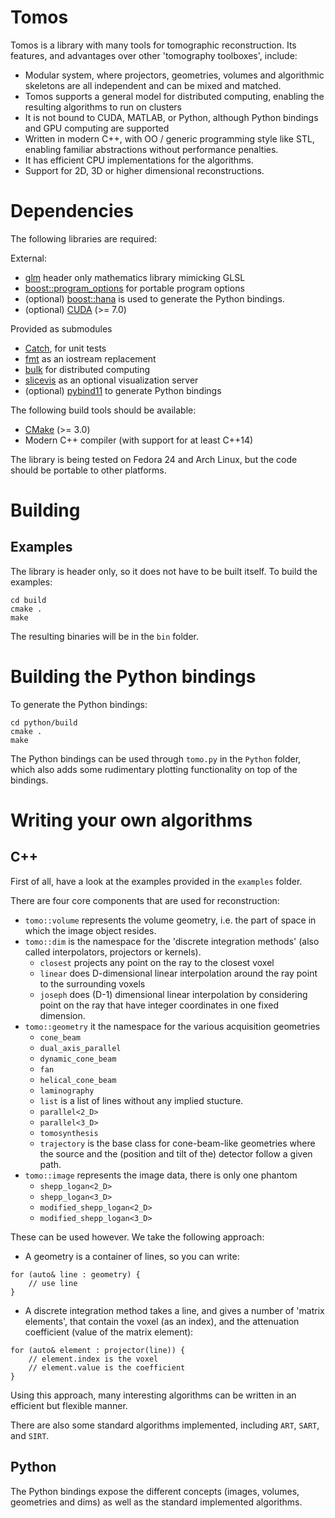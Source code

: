 # Tomos

Tomos is a library with many tools for tomographic reconstruction. Its features, and advantages over other 'tomography toolboxes', include:

- Modular system, where projectors, geometries, volumes and algorithmic skeletons are all independent and can be mixed and matched.
- Tomos supports a general model for distributed computing, enabling the resulting algorithms to run on clusters
- It is not bound to CUDA, MATLAB, or Python, although Python bindings and GPU computing are supported
- Written in modern C++, with OO / generic programming style like STL, enabling familiar abstractions without performance penalties.
- It has efficient CPU implementations for the algorithms.
- Support for 2D, 3D or higher dimensional reconstructions.

# Dependencies

The following libraries are required:

External:
- [glm](http://glm.g-truc.net/0.9.8/index.html) header only mathematics library mimicking GLSL
- [boost::program_options](boost.org) for portable program options
- (optional) [boost::hana](http://www.boost.org/doc/libs/1_61_0/libs/hana/doc/html/index.html) is used to generate the Python bindings.
- (optional) [CUDA](http://www.nvidia.com/object/cuda_home_new.html) (>= 7.0)

Provided as submodules
- [Catch](https://github.com/philsquared/Catch), for unit tests
- [fmt](https://github.com/fmtlib/fmt) as an iostream replacement
- [bulk](https://github.com/jwbuurlage/Bulk) for distributed computing
- [slicevis](https://github.com/jwbuurlage/slicevis) as an optional visualization server
- (optional) [pybind11](https://github.com/pybind/pybind11) to generate Python bindings

The following build tools should be available:
- [CMake](https://cmake.org/) (>= 3.0)
- Modern C++ compiler (with support for at least C++14)

The library is being tested on Fedora 24 and Arch Linux, but the code should be portable to other platforms.

# Building

## Examples

The library is header only, so it does not have to be built itself. To build the examples:

```
cd build
cmake .
make
```

The resulting binaries will be in the `bin` folder.

# Building the Python bindings

To generate the Python bindings:

```
cd python/build
cmake .
make
```

The Python bindings can be used through `tomo.py` in the `Python` folder, which also adds some rudimentary plotting functionality on top of the bindings.

# Writing your own algorithms

## C++

First of all, have a look at the examples provided in the `examples` folder.

There are four core components that are used for reconstruction:

- `tomo::volume` represents the volume geometry, i.e. the part of space in which the image object resides.
- `tomo::dim` is the namespace for the 'discrete integration methods' (also called interpolators, projectors or kernels).
    - `closest` projects any point on the ray to the closest voxel
    - `linear` does D-dimensional linear interpolation around the ray point to the surrounding voxels
    - `joseph` does (D-1) dimensional linear interpolation by considering point on the ray that have integer coordinates in one fixed dimension.
- `tomo::geometry` it the namespace for the various acquisition geometries
    - `cone_beam`
    - `dual_axis_parallel`
    - `dynamic_cone_beam`
    - `fan`
    - `helical_cone_beam`
    - `laminography`
    - `list` is a list of lines without any implied stucture.
    - `parallel<2_D>`
    - `parallel<3_D>`
    - `tomosynthesis`
    - `trajectory` is the base class for cone-beam-like geometries where the source and the (position and tilt of the) detector follow a given path.
- `tomo::image` represents the image data, there is only one phantom
    - `shepp_logan<2_D>`
    - `shepp_logan<3_D>`
    - `modified_shepp_logan<2_D>`
    - `modified_shepp_logan<3_D>`

These can be used however. We take the following approach:

- A geometry is a container of lines, so you can write:
```
for (auto& line : geometry) {
    // use line
}
```
- A discrete integration method takes a line, and gives a number of 'matrix elements', that contain the voxel (as an index), and the attenuation coefficient (value of the matrix element):
```
for (auto& element : projector(line)) {
    // element.index is the voxel
    // element.value is the coefficient
}
```
Using this approach, many interesting algorithms can be written in an efficient but flexible manner.

There are also some standard algorithms implemented, including `ART`, `SART`, and `SIRT`.

## Python

The Python bindings expose the different concepts (images, volumes, geometries and dims) as well as the standard implemented algorithms.
